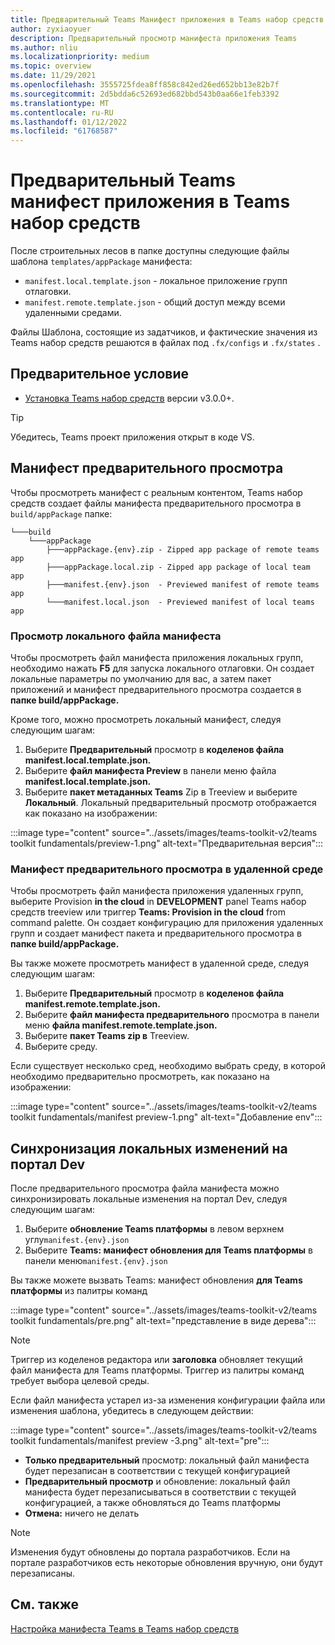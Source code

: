```yaml
---
title: Предварительный Teams Манифест приложения в Teams набор средств
author: zyxiaoyuer
description: Предварительный просмотр манифеста приложения Teams
ms.author: nliu
ms.localizationpriority: medium
ms.topic: overview
ms.date: 11/29/2021
ms.openlocfilehash: 3555725fdea8ff858c842ed26ed652bb13e82b7f
ms.sourcegitcommit: 2d5bdda6c52693ed682bbd543b0aa66e1feb3392
ms.translationtype: MT
ms.contentlocale: ru-RU
ms.lasthandoff: 01/12/2022
ms.locfileid: "61768587"
---
```

# <a name="preview-teams-app-manifest-in-teams-toolkit"></a>Предварительный Teams манифест приложения в Teams набор средств

После строительных лесов в папке доступны следующие файлы шаблона `templates/appPackage` манифеста:

- `manifest.local.template.json` - локальное приложение групп отлаговки.
- `manifest.remote.template.json` - общий доступ между всеми удаленными средами.

Файлы Шаблона, состоящие из задатчиков, и фактические значения из Teams набор средств решаются в файлах под `.fx/configs` и `.fx/states` .

## <a name="prerequisite"></a>Предварительное условие

* [Установка Teams набор средств](https://marketplace.visualstudio.com/items?itemName=TeamsDevApp.ms-teams-vscode-extension) версии v3.0.0+.

> [!TIP]
> Убедитесь, Teams проект приложения открыт в коде VS.

## <a name="preview-manifest"></a>Манифест предварительного просмотра

Чтобы просмотреть манифест с реальным контентом, Teams набор средств создает файлы манифеста предварительного просмотра в `build/appPackage` папке:

```text
└───build
    └───appPackage
        ├───appPackage.{env}.zip - Zipped app package of remote teams app
        ├───appPackage.local.zip - Zipped app package of local team app
        ├───manifest.{env}.json  - Previewed manifest of remote teams app
        └───manifest.local.json  - Previewed manifest of local teams app
```

### <a name="preview-local-manifest-file"></a>Просмотр локального файла манифеста

Чтобы просмотреть файл манифеста приложения локальных групп, необходимо нажать **F5** для запуска локального отлаговки. Он создает локальные параметры по умолчанию для вас, а затем пакет приложений и манифест предварительного просмотра создается в **папке build/appPackage.**

Кроме того, можно просмотреть локальный манифест, следуя следующим шагам:

1. Выберите **Предварительный** просмотр в **коделенов файла manifest.local.template.json.**
2. Выберите **файл манифеста Preview** в панели меню файла **manifest.local.template.json.**
3. Выберите **пакет метаданных Teams** Zip в Treeview и выберите **Локальный**.
Локальный предварительный просмотр отображается как показано на изображении:

:::image type="content" source="../assets/images/teams-toolkit-v2/teams toolkit fundamentals/preview-1.png" alt-text="Предварительная версия":::

### <a name="preview-manifest-in-remote-environment"></a>Манифест предварительного просмотра в удаленной среде

Чтобы просмотреть файл манифеста приложения удаленных групп, выберите Provision **in the cloud** in **DEVELOPMENT** panel Teams набор средств treeview или триггер **Teams: Provision in the cloud** from command palette. Он создает конфигурацию для приложения удаленных групп и создает манифест пакета и предварительного просмотра в **папке build/appPackage.**

Вы также можете просмотреть манифест в удаленной среде, следуя следующим шагам:

1. Выберите **Предварительный** просмотр в **коделенов файла manifest.remote.template.json.**
2. Выберите **файл манифеста предварительного** просмотра в панели меню **файла manifest.remote.template.json.**
3. Выберите **пакет Teams zip в** Treeview.
4. Выберите среду.

Если существует несколько сред, необходимо выбрать среду, в которой необходимо предварительно просмотреть, как показано на изображении:

:::image type="content" source="../assets/images/teams-toolkit-v2/teams toolkit fundamentals/manifest preview-1.png" alt-text="Добавление env":::

## <a name="sync-local-changes-to-dev-portal"></a>Синхронизация локальных изменений на портал Dev

После предварительного просмотра файла манифеста можно синхронизировать локальные изменения на портал Dev, следуя следующим шагам:

1.  Выберите **обновление Teams платформы** в левом верхнем углу`manifest.{env}.json`
2. Выберите **Teams: манифест обновления для Teams платформы** в панели меню`manifest.{env}.json`

 Вы также можете вызвать Teams: манифест обновления **для Teams платформы** из палитры команд

   :::image type="content" source="../assets/images/teams-toolkit-v2/teams toolkit fundamentals/pre.png" alt-text="представление в виде дерева":::

> [!NOTE]
> Триггер из коделенов редактора или **заголовка** обновляет текущий файл манифеста для Teams платформы. Триггер из палитры команд требует выбора целевой среды.

Если файл манифеста устарел из-за изменения конфигурации файла или изменения шаблона, убедитесь в следующем действии:

:::image type="content" source="../assets/images/teams-toolkit-v2/teams toolkit fundamentals/manifest preview -3.png" alt-text="pre":::

- **Только предварительный** просмотр: локальный файл манифеста будет перезаписан в соответствии с текущей конфигурацией
- **Предварительный просмотр** и обновление: локальный файл манифеста будет перезаписываться в соответствии с текущей конфигурацией, а также обновляться до Teams платформы
- **Отмена:** ничего не делать

> [!NOTE]
> Изменения будут обновлены до портала разработчиков. Если на портале разработчиков есть некоторые обновления вручную, они будут перезаписаны.

## <a name="see-also"></a>См. также

[Настройка манифеста Teams в Teams набор средств](TeamsFx-manifest-customization.md)
